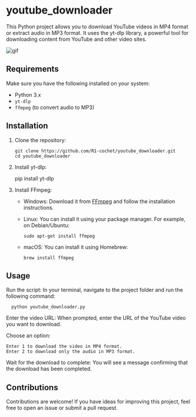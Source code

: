 # youtube_downloader
This Python project allows you to download YouTube videos in MP4 format or extract audio in MP3 format. It uses the yt-dlp library, a powerful tool for downloading content from YouTube and other video sites.

![gif](https://imgur.com/0XmGY0F.gif)

## Requirements

Make sure you have the following installed on your system:

- Python 3.x
- `yt-dlp`
- `ffmpeg` (to convert audio to MP3)

## Installation

1. Clone the repository:
   
       git clone https://github.com/R1-cochet/youtube_downloader.git
       cd youtube_downloader

2. Install yt-dlp:
    
      pip install yt-dlp

3. Install FFmpeg:
   
   * Windows: Download it from [FFmpeg](https://www.ffmpeg.org/download.html) and follow the installation instructions.
   
   * Linux: You can install it using your package manager. For example, on Debian/Ubuntu:
  
        `sudo apt-get install ffmpeg`
     
   * macOS: You can install it using Homebrew:
   
        `brew install ffmpeg`
  
  ## Usage
  
  Run the script: In your terminal, navigate to the project folder and run the following command:
  
      python youtube_downloader.py

  Enter the video URL: When prompted, enter the URL of the YouTube video you want to download.

  Choose an option:

    Enter 1 to download the video in MP4 format.
    Enter 2 to download only the audio in MP3 format.

  Wait for the download to complete: You will see a message confirming that the download has been completed.

  ## Contributions

  Contributions are welcome! If you have ideas for improving this project, feel free to open an issue or submit a pull request.



